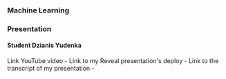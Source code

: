 ### Machine Learning
### Presentation
#### Student Dzianis Yudenka


Link YouTube video - 
Link to my Reveal presentation's deploy - 
Link to the transcript of my presentation -